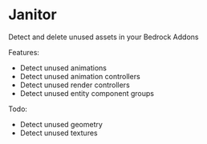 # Janitor

Detect and delete unused assets in your Bedrock Addons

Features:

- Detect unused animations
- Detect unused animation controllers
- Detect unused render controllers
- Detect unused entity component groups

Todo:

- Detect unused geometry
- Detect unused textures
